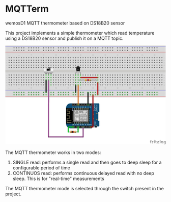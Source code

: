 # MQTTerm
wemosD1 MQTT thermometer based on DS18B20 sensor

This project implements a simple thermometer which read temperature using a DS18B20 sensor and publish it on a MQTT topic.


![breadborad](MQTTerm_bb.jpg)


The MQTT thermometer works in two modes:

1. SINGLE read: performs a single read and then goes to deep sleep for a configurable period of time
2. CONTINUOS read: performs continuous delayed read with no deep sleep. This is for "real-time" measurements

The MQTT thermometer mode is selected through the switch present in the project.

